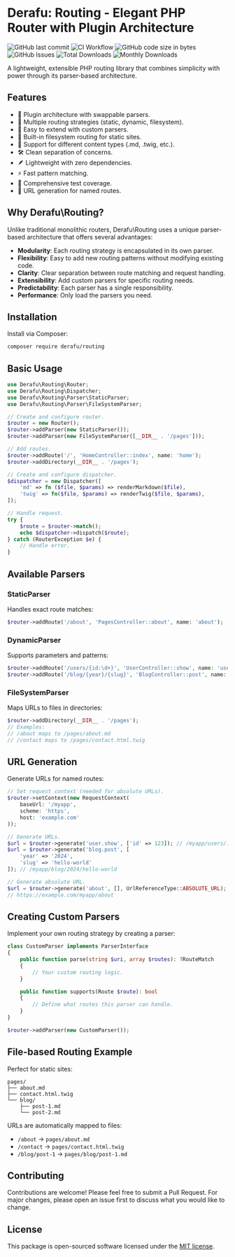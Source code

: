 # Derafu: Routing - Elegant PHP Router with Plugin Architecture

![GitHub last commit](https://img.shields.io/github/last-commit/derafu/routing/main)
![CI Workflow](https://github.com/derafu/routing/actions/workflows/ci.yml/badge.svg?branch=main&event=push)
![GitHub code size in bytes](https://img.shields.io/github/languages/code-size/derafu/routing)
![GitHub Issues](https://img.shields.io/github/issues-raw/derafu/routing)
![Total Downloads](https://poser.pugx.org/derafu/routing/downloads)
![Monthly Downloads](https://poser.pugx.org/derafu/routing/d/monthly)

A lightweight, extensible PHP routing library that combines simplicity with power through its parser-based architecture.

## Features

- 🔌 Plugin architecture with swappable parsers.
- 🎯 Multiple routing strategies (static, dynamic, filesystem).
- 🧩 Easy to extend with custom parsers.
- 📁 Built-in filesystem routing for static sites.
- 🔄 Support for different content types (.md, .twig, etc.).
- 🛠️ Clean separation of concerns.
- 🪶 Lightweight with zero dependencies.
- ⚡ Fast pattern matching.
- 🧪 Comprehensive test coverage.
- 🔗 URL generation for named routes.

## Why Derafu\Routing?

Unlike traditional monolithic routers, Derafu\Routing uses a unique parser-based architecture that offers several advantages:

- **Modularity**: Each routing strategy is encapsulated in its own parser.
- **Flexibility**: Easy to add new routing patterns without modifying existing code.
- **Clarity**: Clear separation between route matching and request handling.
- **Extensibility**: Add custom parsers for specific routing needs.
- **Predictability**: Each parser has a single responsibility.
- **Performance**: Only load the parsers you need.

## Installation

Install via Composer:

```bash
composer require derafu/routing
```

## Basic Usage

```php
use Derafu\Routing\Router;
use Derafu\Routing\Dispatcher;
use Derafu\Routing\Parser\StaticParser;
use Derafu\Routing\Parser\FileSystemParser;

// Create and configure router.
$router = new Router();
$router->addParser(new StaticParser());
$router->addParser(new FileSystemParser([__DIR__ . '/pages']));

// Add routes.
$router->addRoute('/', 'HomeController::index', name: 'home');
$router->addDirectory(__DIR__ . '/pages');

// Create and configure dispatcher.
$dispatcher = new Dispatcher([
    'md' => fn ($file, $params) => renderMarkdown($file),
    'twig' => fn($file, $params) => renderTwig($file, $params),
]);

// Handle request.
try {
    $route = $router->match();
    echo $dispatcher->dispatch($route);
} catch (RouterException $e) {
    // Handle error.
}
```

## Available Parsers

### StaticParser

Handles exact route matches:

```php
$router->addRoute('/about', 'PagesController::about', name: 'about');
```

### DynamicParser

Supports parameters and patterns:

```php
$router->addRoute('/users/{id:\d+}', 'UserController::show', name: 'user.show');
$router->addRoute('/blog/{year}/{slug}', 'BlogController::post', name: 'blog.post');
```

### FileSystemParser

Maps URLs to files in directories:

```php
$router->addDirectory(__DIR__ . '/pages');
// Examples:
// /about maps to /pages/about.md
// /contact maps to /pages/contact.html.twig
```

## URL Generation

Generate URLs for named routes:

```php
// Set request context (needed for absolute URLs).
$router->setContext(new RequestContext(
    baseUrl: '/myapp',
    scheme: 'https',
    host: 'example.com'
));

// Generate URLs.
$url = $router->generate('user.show', ['id' => 123]); // /myapp/users/123
$url = $router->generate('blog.post', [
    'year' => '2024',
    'slug' => 'hello-world'
]); // /myapp/blog/2024/hello-world

// Generate absolute URL.
$url = $router->generate('about', [], UrlReferenceType::ABSOLUTE_URL);
// https://example.com/myapp/about
```

## Creating Custom Parsers

Implement your own routing strategy by creating a parser:

```php
class CustomParser implements ParserInterface
{
    public function parse(string $uri, array $routes): ?RouteMatch
    {
        // Your custom routing logic.
    }

    public function supports(Route $route): bool
    {
        // Define what routes this parser can handle.
    }
}

$router->addParser(new CustomParser());
```

## File-based Routing Example

Perfect for static sites:

```
pages/
├── about.md
├── contact.html.twig
└── blog/
    ├── post-1.md
    └── post-2.md
```

URLs are automatically mapped to files:

- `/about` → `pages/about.md`
- `/contact` → `pages/contact.html.twig`
- `/blog/post-1` → `pages/blog/post-1.md`

## Contributing

Contributions are welcome! Please feel free to submit a Pull Request. For major changes, please open an issue first to discuss what you would like to change.

## License

This package is open-sourced software licensed under the [MIT license](https://opensource.org/licenses/MIT).
